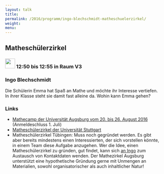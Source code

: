 ```yaml
---
layout: talk
title:
permalink: /2016/programm/ingo-blechschmidt-matheschuelerzirkel/
weight:
menu:
---
```

## Matheschülerzirkel

### <img height = "32" src="../../../images/lightning.svg"> 12:50 bis 12:55 in Raum V3

### Ingo Blechschmidt

Die Schülerin Emma hat Spaß an Mathe und möchte ihr Interesse vertiefen. In ihrer Klasse steht sie damit fast alleine da. Wohin kann Emma gehen?

### Links

- <a href="https://www.math.uni-augsburg.de/schueler/mathezirkel/" target="_blank">Mathecamp der Universität Augsburg vom 20. bis 26. August 2016</a> (Anmeldeschluss 1. Juli)
- <a href="http://www.mathematik.uni-stuttgart.de/studium/schuelerzirkel/" target="_blank">Matheschülerzirkel der Universität Stuttgart</a>
- Matheschülerzirkel Tübingen: Muss noch gegründet werden. Es gibt aber bereits mindestens einen Interessierten, der sich vorstellen könnte, in einem Team diese Aufgabe anzugehen. Wer die Idee, einen Matheschülerzirkel zu gründen, gut findet, kann sich <a href="mailto:iblech@web.de">an Ingo</a> zum Austausch von Kontaktdaten wenden. Der Mathezirkel Augsburg unterstützt eine hypothetische Gründung gerne mit Unmengen an Materialien, sowohl organisatorischer als auch inhaltlicher Natur!
